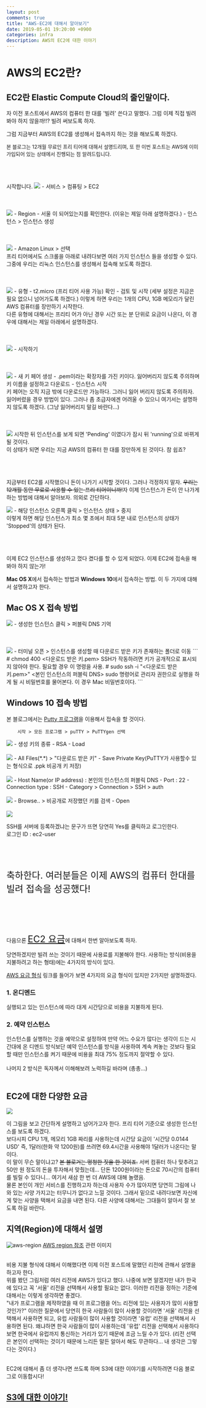 ```yaml
---
layout: post
comments: true
title: "AWS-EC2에 대해서 알아보기"
date: 2019-05-01 19:20:00 +0900
categories: infra
description: AWS의 EC2에 대한 이야기
---
```


# AWS의 EC2란?
## EC2란 Elastic Compute Cloud의 줄인말이다.

<p>자 이전 포스트에서 AWS의 컴퓨터 한 대를 '빌려' 쓴다고 말했다. 그럼 이제 직접 빌려봐야 하지 않을까!!? 빌려 써보도록 하자.</p>
<p>그럼 지금부터 AWS의 EC2를 생성해서 접속까지 하는 것을 해보도록 하겠다.</p>
<p><font size="2em">본 블로그는 12개월 무료인 프리 티어에 대해서 설명드리며, 또 한 이번 포스트는 AWS에 이미 가입되어 있는 상태에서 진행되는 점 알려드립니다.</font></p><br><br><br> 시작합니다.

<img src="{{site.static_url}}/img/infra/infra-aws-ec2-1.png">
- 서비스 > 컴퓨팅 > EC2
<br><br><br><br>

<img src="{{site.static_url}}/img/infra/infra-aws-ec2-2.png">
- Region - 서울 이 되어있는지를 확인한다. (이유는 제일 아래 설명하겠다.)
- 인스턴스 > 인스턴스 생성
<br><br><br><br>

<img src="{{site.static_url}}/img/infra/infra-aws-ec2-3.png">
- Amazon Linux > 선택<br>
프리 티어에서도 스크롤을 아래로 내려다보면 여러 가지 인스턴스 들을 생성할 수 있다.
그중에 우리는 리눅스 인스턴스를 생성해서 접속해 보도록 하겠다.
<br><br><br><br>

<img src="{{site.static_url}}/img/infra/infra-aws-ec2-4.png">
- 유형 - t2.micro (프리 티어 사용 가능) 확인
- 검토 및 시작 (세부 설정은 지금은 필요 없으니 넘어가도록 하겠다.)
이렇게 하면 우리는 1개의 CPU, 1GB 메모리가 달린 AWS 컴퓨터를 장만하기 시작한다.<br>
다른 유형에 대해서는 프리티 어가 아닌 경우 시간 또는 분 단위로 요금이 나온다, 이 경우에 대해서는 제일 아래에서 설명하겠다.
<br><br><br><br>

<img src="{{site.static_url}}/img/infra/infra-aws-ec2-5.png">
- 시작하기
<br><br><br><br>

<img src="{{site.static_url}}/img/infra/infra-aws-ec2-6.png">
- 새 키 페어 생성
- .pem이라는 확장자를 가진 키이다. 잃어버리지 않도록 주의하며 키 이름을 설정하고 다운로드
- 인스턴스 시작<br>
키 페어는 오직 지금 밖에 다운로드만 가능하다. 그러니 잃어 버리지 않도록 주의하자. 잃어버렸을 경우 방법이 있다. 그러나 좀 초급자에겐 어려울 수 있으니 여기서는 설명하지 않도록 하겠다. (그냥 잃어버리지 말길 바란다...)
<br><br><br><br>

<img src="{{site.static_url}}/img/infra/infra-aws-ec2-7.png">
시작한 뒤 인스턴스를 보게 되면 'Pending' 이였다가 잠시 뒤 'running'으로 바뀌게 될 것이다.<br>
이 상태가 되면 우리는 지금 AWS의 컴퓨터 한 대를 장만하게 된 것이다. 참 쉽죠?
<br><br><br><br>
<p>지금부터 EC2를 시작했으니 돈이 나가기 시작할 것이다. 그러나 걱정하지 말자. <del>우리는 12개월 동안 무료로 사용할 수 있는 프리 티어이니까!</del>자 이제 인스턴스가 돈이 안 나가게 하는 방법에 대해서 알아보자. 의외로 간단하다.</p>

<img src="{{site.static_url}}/img/infra/infra-aws-ec2-8.png">
- 해당 인스턴스 오른쪽 클릭 > 인스턴스 상태 > 중지<br>
이렇게 하면 해당 인스턴스가 최소 몇 초에서 최대 5분 내로 인스턴스의 상태가 'Stopped'의 상태가 된다.
<br><br><br><br>

<p>이제 EC2 인스턴스를 생성하고 껐다 켰다를 할 수 있게 되었다. 이제 EC2에 접속을 해봐야 하지 않는가!</p>

<p><strong>Mac OS X</strong>에서 접속하는 방법과 <strong>Windows 10</strong>에서 접속하는 방법. 이 두 가지에 대해서 설명하고자 한다.</p>

## Mac OS X 접속 방법

<img src="{{site.static_url}}/img/infra/infra-aws-ec2-11.png">
- 생성한 인스턴스 클릭 > 퍼블릭 DNS 기억
<br><br><br><br>

<img src="{{site.static_url}}/img/infra/infra-aws-ec2-10.png">
- 터미널 오픈 > 인스턴스를 생성할 때 다운로드 받은 키가 존재하는 폴더로 이동
```
    # chmod 400 <다운로드 받은 키.pem>
    SSH가 작동하려면 키가 공개적으로 표시되지 않아야 한다. 필요할 경우 이 명령을 사용.
    # sudo ssh -i "<다운로드 받은 키.pem>" <본인 인스턴스의 퍼블릭 DNS>
    sudo 명령어로 관리자 권한으로 실행을 하게 될 시 비밀번호를 물어본다. 이 경우 Mac 비밀번호이다.
```
<br>

## Windows 10 접속 방법
본 블로그에서는 [Putty 프로그램](https://www.putty.org/)을 이용해서 접속을 할 것이다.
```
    시작 > 모든 프로그램 > puTTY > PuTTYgen 선택
```
<img src="{{site.static_url}}/img/infra/infra-aws-ec2-13.png">
- 생성 키의 종류 - RSA
- Load
<br><br>

<img src="{{site.static_url}}/img/infra/infra-aws-ec2-12.png">
- All Files(*.*) > "다운로드 받은 키"
- Save Private Key(PuTTY가 사용할수 있는 형식으로 .ppk 비공개 키 저장)
<br><br>

<img src="{{site.static_url}}/img/infra/infra-aws-ec2-14.png">
- Host Name(or IP address) : 본인의 인스턴스의 퍼블릭 DNS
- Port : 22
- Connection type : SSH
- Category > Connection > SSH > auth
<br><br>

<img src="{{site.static_url}}/img/infra/infra-aws-ec2-15.png">
- Browse.. > 비공개로 저장했던 키를 검색
- Open
<br><br>

<img src="{{site.static_url}}/img/infra/infra-aws-ec2-16.png">
<p>SSH를 서버에 등록하겠냐는 문구가 뜨면 당연히 Yes를 클릭하고 로그인한다.<br>
로그인 ID : ec2-user<br></p>
<br><br><br>
<p><font size="5em">축하한다. 여러분들은 이제 AWS의 컴퓨터 한대를 빌려 접속을 성공했다!</font></p>
<br><br><br><br>

<p>다음으론 <font size="5em"><u>EC2 요금</u></font>에 대해서 한번 알아보도록 하자.</p>

<p>당연하겠지만 빌려 쓰는 것이기 때문에 사용료를 지불해야 한다. 사용하는 방식(비용을 지불하려고 하는 형태)에는 4가지의 방식이 있다.</p>

[AWS 요금 형식](https://aws.amazon.com/ko/ec2/pricing/) 링크를 들어가 보면 4가지의 요금 형식이 있지만 2가지만 설명하겠다.<br>
### 1. 온디멘드
<p>실행되고 있는 인스턴스에 따라 대게 시간당으로 비용을 지불하게 된다.</p>

### 2. 예약 인스턴스
<p>인스턴스를 실행하는 것을 예약으로 설정하여 만약 어느 수요가 많다는 생각이 드는 시간대에 온 디멘드 방식보단 예약 인스턴스를 방식을 사용하여 계속 켜놓는 것보다 필요할 때만 인스턴스를 켜기 때문에 비용을 최대 75% 정도까지 절약할 수 있다. <br><br>나머지 2 방식은 독자께서 이해해보려 노력하길 바라며 (총총...)<br><br></p>

## EC2에 대한 다양한 요금
<img src="{{site.static_url}}/img/infra/infra-aws-ec2-9.png">
<p>이 그림을 보고 간단하게 설명하고 넘어가고자 한다. 프리 티어 기준으로 생성한 인스턴스를 보도록 하겠다.<br>
보다시피 CPU 1개, 메모리 1GB 짜리를 사용하는데 시간당 요금이 '시간당 0.0144 USD' 즉, 1달러(한화 약 1200원)를 쓰려면 69.4시간을 사용해야 1달러가 나온다는 말이다.<br>
이 말이 무슨 말이냐고? <del> 본 블로거는 멍청한 짓을 한 것이죠.</del> 서버 컴퓨터 하나 맞추려고 50만 원 정도의 돈을 투자해서 맞췄는데... 단돈 1200원이라는 돈으로 70시간의 컴퓨터를 빌릴 수 있다니... 여기서 새삼 한 번 더 AWS에 대해 놀랬음.<br>
물론 본인이 개인 서비스를 진행하고자 하는데 사용자 수가 많아지면 당연히 그림에 나와 있는 사양 가지고는 터무니가 없다고 느낄 것이다. 그래서 밑으로 내려다보면 자신에게 맞는 사양을 택해서 요금을 내면 된다. 다른 사양에 대해서는 그대들이 알아서 잘 보도록 하길 바란다.</p>

## 지역(Region)에 대해서 설명
![aws-region](/img/infra/infra-aws-region.png)
[AWS region 참조](http://jayendrapatil.com/aws-regions-availability-zones-and-edge-locations/) 관련 이미지<br><br>
<p>비용 지불 형식에 대해서 이해했다면 이제 이전 포스트에 말했던 리전에 관해서 설명을 하고자 한다.<br>
위를 봤던 그림처럼 여러 리전에 AWS가 있다고 했다. 나중에 보면 알겠지만 내가 한국에 있다고 꼭 '서울' 리전을 선택해서 사용할 필요는 없다. 이러한 리전을 정하는 기준에 대해서는 이렇게 생각하면 좋겠다. <br>
"내가 프로그램을 제작하였을 때 이 프로그램을 어느 리전에 있는 사용자가 많이 사용할 것인가?" 이러한 질문에서 당연히 한국 사람들이 많이 사용할 것이라면 '서울' 리전을 선택해서 사용하면 되고, 유럽 사람들이 많이 사용할 것이라면 '유럽' 리전을 선택해서 사용하면 된다. 왜냐하면 한국 사람들이 많이 사용하는데 '유럽' 리전을 선택해서 사용하다 보면 한국에서 유럽까지 통신하는 거리가 있기 때문에 조금 느릴 수가 있다. (리전 선택은 본인이 선택하는 것이기 때문에 느리든 말든 알아서 해도 무관하다... 내 생각은 그렇다는 것이다.)</p>

<p><br>EC2에 대해서 좀 더 생각나면 쓰도록 하며 S3에 대한 이야기를 시작하려면 다음 블로그로 이동합시다!</p>

## [S3에 대한 이야기!](https://msnodeve.github.io/infra/2019-05-06-infra-aws-s3/)

